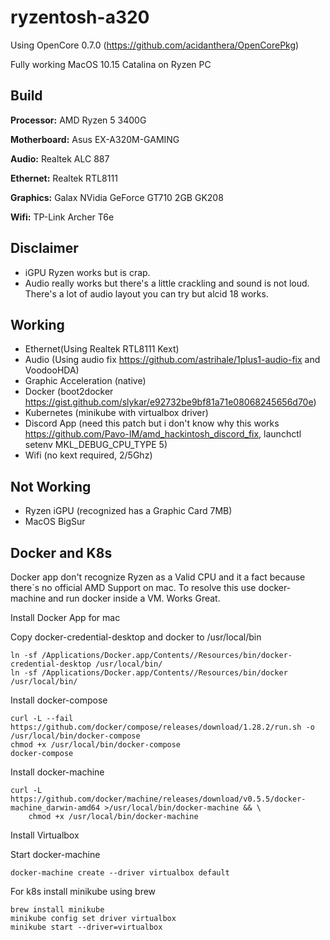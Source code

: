 # ryzentosh-a320
Using OpenCore 0.7.0 (https://github.com/acidanthera/OpenCorePkg)

Fully working MacOS 10.15 Catalina on Ryzen PC

## Build

**Processor:** AMD Ryzen 5 3400G

**Motherboard:** Asus EX-A320M-GAMING

**Audio:** Realtek ALC 887

**Ethernet:** Realtek RTL8111

**Graphics:** Galax NVidia GeForce GT710 2GB GK208

**Wifi:** TP-Link Archer T6e

## Disclaimer
- iGPU Ryzen works but is crap.
- Audio really works but there's a little crackling and sound is not loud. There's a lot of audio layout you can try but alcid 18 works.

## Working
- Ethernet(Using Realtek RTL8111 Kext)
- Audio (Using audio fix https://github.com/astrihale/1plus1-audio-fix and VoodooHDA)
- Graphic Acceleration (native)
- Docker (boot2docker https://gist.github.com/slykar/e92732be9bf81a71e08068245656d70e)
- Kubernetes (minikube with virtualbox driver)
- Discord App (need this patch but i don't know why this works https://github.com/Pavo-IM/amd_hackintosh_discord_fix, launchctl setenv MKL_DEBUG_CPU_TYPE 5)
- Wifi (no kext required, 2/5Ghz)

## Not Working
- Ryzen iGPU (recognized has a Graphic Card 7MB)
- MacOS BigSur


## Docker and K8s

Docker app don't recognize Ryzen as a Valid CPU and it a fact because there`s no official AMD Support on mac. To resolve this use docker-machine and run docker inside a VM. Works Great.

Install Docker App for mac

Copy docker-credential-desktop and docker to /usr/local/bin

```
ln -sf /Applications/Docker.app/Contents//Resources/bin/docker-credential-desktop /usr/local/bin/
ln -sf /Applications/Docker.app/Contents//Resources/bin/docker /usr/local/bin/
```

Install docker-compose
```
curl -L --fail https://github.com/docker/compose/releases/download/1.28.2/run.sh -o /usr/local/bin/docker-compose
chmod +x /usr/local/bin/docker-compose
docker-compose
```

Install docker-machine
```
curl -L https://github.com/docker/machine/releases/download/v0.5.5/docker-machine_darwin-amd64 >/usr/local/bin/docker-machine && \
    chmod +x /usr/local/bin/docker-machine
```
Install Virtualbox 

Start docker-machine
```
docker-machine create --driver virtualbox default
```

For k8s install minikube using brew
```
brew install minikube
minikube config set driver virtualbox
minikube start --driver=virtualbox
```
